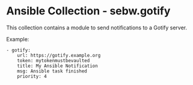 # Ansible Collection - sebw.gotify

This collection contains a module to send notifications to a Gotify server.

Example:

```
- gotify:
    url: https://gotify.example.org
    token: mytokenmustbevaulted
    title: My Ansible Notification
    msg: Ansible task finished
    priority: 4
```